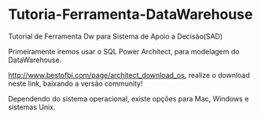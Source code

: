 # Tutoria-Ferramenta-DataWarehouse
Tutorial de Ferramenta Dw para Sistema de Apoio a Decisão(SAD)
 
 Primeiramente iremos usar o SQL Power Architect, para modelagem do DataWarehouse.

http://www.bestofbi.com/page/architect_download_os, realize o download neste link, baixando a versão community!

Dependendo do sistema operacional, existe opções para Mac, Windows e sistemas Unix.


 

